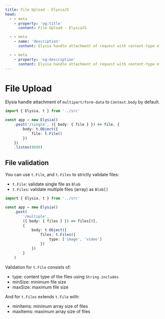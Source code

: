 ```yaml
---
title: File Upload - ElysiaJS
head:
  - - meta
    - property: 'og:title'
      content: File Upload - ElysiaJS

  - - meta
    - name: 'description'
      content: Elysia handle attachment of request with content-type of "multipart/form-data" headers, and parse the body to `Context.body` by default. `t.File`, and `t.Files` is use to strictly validate files.

  - - meta
    - property: 'og:description'
      content: Elysia handle attachment of request with content-type of "multipart/form-data" headers, and parse the body to `Context.body` by default. `t.File`, and `t.Files` is use to strictly validate files.
---
```


# File Upload
Elysia handle attachment of `multipart/form-data` to `Context.body` by default.

```typescript
import { Elysia, t } from '../src'

const app = new Elysia()
	.post('/single', ({ body: { file } }) => file, {
		body: t.Object({
			file: t.File()
		})
	})
	.listen(8080)
```

## File validation
You can use `t.File`, and `t.Files` to strictly validate files:
- `t.File`: validate single file as `Blob`
- `t.Files`: validate multiple files (array) as `Blob[]`

```typescript
import { Elysia, t } from '../src'

const app = new Elysia()
	.post(
		'/multiple',
		({ body: { files } }) => files[0],
		{
			body: t.Object({
				files: t.Files({
					type: ['image', 'video']
				})
			})
		}
	)
```

Validation for `t.File` consists of:
- type: content type of the files using `String.includes`
- minSize: minimum file size
- maxSize: maximum file size

And for `t.Files` extends `t.File` with:
- minItems: minimum array size of files
- maxItems: maximum array size of files
